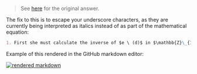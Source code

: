 
> See [here](https://stackoverflow.com/a/73671452/6456163) for the original answer.

The fix to this is to escape your underscore characters, as they are currently being interpreted as italics instead of as part of the mathematical equation:

```md
1. First she must calculate the inverse of $e \ (d)$ in $\mathbb{Z}\_{1440}$. Recall that $e$ has an inverse in $\mathbb{Z}\_{n}$ if $e$ * $e^{-1} \equiv 1 \ mod \ n$. This is easily done using Euclidian's algorithm. <br>
```

Example of this rendered in the GitHub markdown editor:

[![rendered markdown][1]][1]


  [1]: https://i.stack.imgur.com/xq0uQ.png
